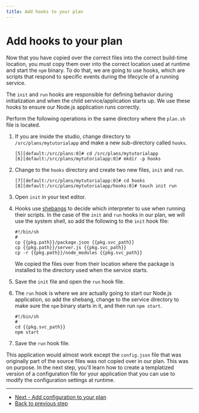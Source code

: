 ```yaml
---
title: Add hooks to your plan
---
```


# Add hooks to your plan
Now that you have copied over the correct files into the correct build-time location, you must copy them over into the correct location used at runtime and start the `npm` binary. To do that, we are going to use hooks, which are scripts that respond to specific events during the lifecycle of a running service.

The `init` and `run` hooks are responsible for defining behavior during initialization and when the child service/application starts up. We use these hooks to ensure our Node.js application runs correctly.

Perform the following operations in the same directory where the `plan.sh` file is located.

1. If you are inside the studio, change directory to `/src/plans/mytutorialapp` and make a new sub-directory called `hooks`.

       [5][default:/src/plans:0]# cd /src/plans/mytutorialapp
       [6][default:/src/plans/mytutorialapp:0]# mkdir -p hooks

2. Change to the `hooks` directory and create two new files, `init` and `run`.

       [7][default:/src/plans/mytutorialapp:0]# cd hooks
       [8][default:/src/plans/mytutorialapp/hooks:0]# touch init run

3. Open `init` in your text editor.
4. Hooks use [shebangs](https://en.wikipedia.org/wiki/Shebang_(Unix)) to decide which interpreter to use when running their scripts. In the case of the `init` and `run` hooks in our plan, we will use the system shell, so add the following to the `init` hook file:

       #!/bin/sh
       #
       cp {{pkg.path}}/package.json {{pkg.svc_path}}
       cp {{pkg.path}}/server.js {{pkg.svc_path}}
       cp -r {{pkg.path}}/node_modules {{pkg.svc_path}}

    We copied the files over from their location where the package is installed to the directory used when the service starts.

5. Save the `init` file and open the `run` hook file.
6. The `run` hook is where we are actually going to start our Node.js application, so add the shebang, change to the service directory to make sure the `npm` binary starts in it, and then run `npm start`.

       #!/bin/sh
       #
       cd {{pkg.svc_path}}
       npm start

7. Save the `run` hook file.

This application would almost work except the `config.json` file that was originally part of the source files was not copied over in our plan. This was on purpose. In the next step, you'll learn how to create a templatized version of a configuration file for your application that you can use to modify the configuration settings at runtime.

<hr>
<ul class="main-content--button-nav">
  <li><a href="/tutorials/getting-started-configure-plan" class="button cta">Next - Add configuration to your plan</a></li>
  <li><a href="/tutorials/getting-started-create-plan/">Back to previous step</a></li>
</ul>
